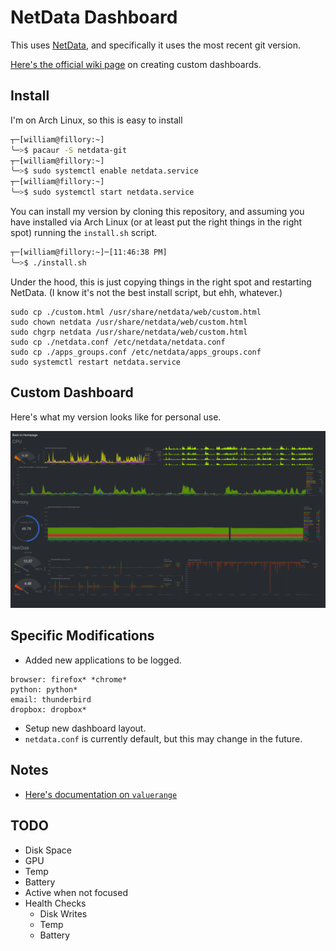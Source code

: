 # NetData Dashboard

This uses [NetData](https://github.com/firehol/netdata), and specifically it
uses the most recent git version.

[Here's the official wiki
page](https://github.com/firehol/netdata/wiki/Custom-Dashboards) on creating
custom dashboards.

## Install 

I'm on Arch Linux, so this is easy to install

```bash
┬─[william@fillory:~]
╰─>$ pacaur -S netdata-git
┬─[william@fillory:~]
╰─>$ sudo systemctl enable netdata.service
┬─[william@fillory:~]
╰─>$ sudo systemctl start netdata.service
```

You can install my version by cloning this repository, and assuming you have
installed via Arch Linux (or at least put the right things in the right spot)
running the `install.sh` script.

```bash
┬─[william@fillory:~]─[11:46:38 PM]
╰─>$ ./install.sh
```

Under the hood, this is just copying things in the right spot and restarting
NetData. (I know it's not the best install script, but ehh, whatever.)

```
sudo cp ./custom.html /usr/share/netdata/web/custom.html
sudo chown netdata /usr/share/netdata/web/custom.html
sudo chgrp netdata /usr/share/netdata/web/custom.html
sudo cp ./netdata.conf /etc/netdata/netdata.conf
sudo cp ./apps_groups.conf /etc/netdata/apps_groups.conf
sudo systemctl restart netdata.service
```

## Custom Dashboard

Here's what my version looks like for personal use.

![png](./demo.png)

## Specific Modifications

* Added new applications to be logged.

```
browser: firefox* *chrome*
python: python*
email: thunderbird
dropbox: dropbox*
```

* Setup new dashboard layout.
* `netdata.conf` is currently default, but this may change in the future.

## Notes

* [Here's documentation on `valuerange`](https://github.com/firehol/netdata/issues/832)

## TODO

* Disk Space
* GPU
* Temp
* Battery
* Active when not focused
* Health Checks
    * Disk Writes
    * Temp
    * Battery
